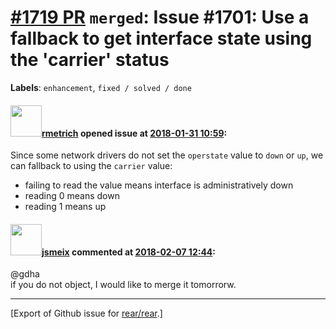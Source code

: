 [\#1719 PR](https://github.com/rear/rear/pull/1719) `merged`: Issue \#1701: Use a fallback to get interface state using the 'carrier' status
============================================================================================================================================

**Labels**: `enhancement`, `fixed / solved / done`

#### <img src="https://avatars.githubusercontent.com/u/1163635?u=36b5e32e1dd55f1ce77cad431a5683fce40a7934&v=4" width="50">[rmetrich](https://github.com/rmetrich) opened issue at [2018-01-31 10:59](https://github.com/rear/rear/pull/1719):

Since some network drivers do not set the `operstate` value to `down` or
`up`, we can fallback to using the `carrier` value:

-   failing to read the value means interface is administratively down
-   reading 0 means down
-   reading 1 means up

#### <img src="https://avatars.githubusercontent.com/u/1788608?u=925fc54e2ce01551392622446ece427f51e2f0ce&v=4" width="50">[jsmeix](https://github.com/jsmeix) commented at [2018-02-07 12:44](https://github.com/rear/rear/pull/1719#issuecomment-363757696):

@gdha  
if you do not object, I would like to merge it tomorrorw.

------------------------------------------------------------------------

\[Export of Github issue for
[rear/rear](https://github.com/rear/rear).\]
